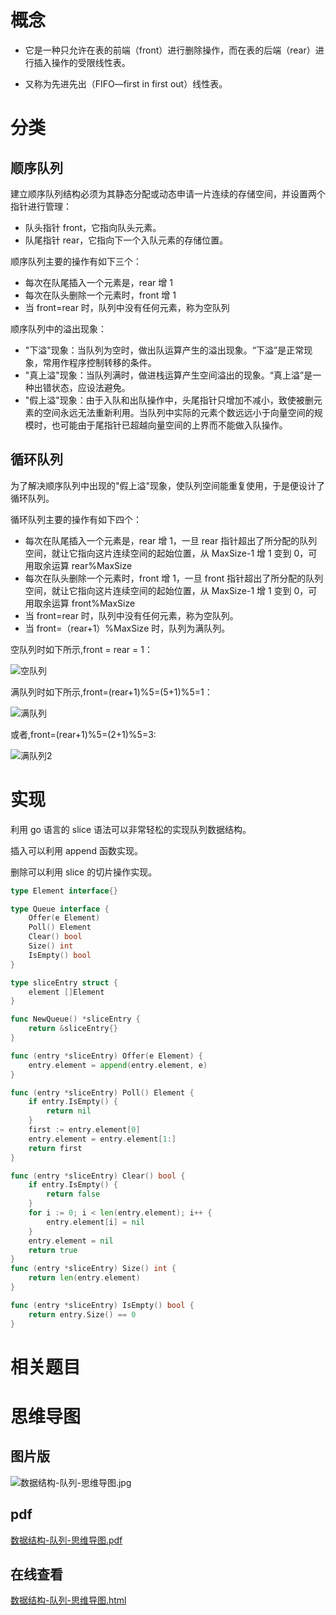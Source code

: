 # 概念

- 它是一种只允许在表的前端（front）进行删除操作，而在表的后端（rear）进行插入操作的受限线性表。

- 又称为先进先出（FIFO—first in first out）线性表。

# 分类

## 顺序队列

建立顺序队列结构必须为其静态分配或动态申请一片连续的存储空间，并设置两个指针进行管理：

- 队头指针 front，它指向队头元素。
- 队尾指针 rear，它指向下一个入队元素的存储位置。

顺序队列主要的操作有如下三个：

- 每次在队尾插入一个元素是，rear 增 1
- 每次在队头删除一个元素时，front 增 1
- 当 front=rear 时，队列中没有任何元素，称为空队列

顺序队列中的溢出现象：

- "下溢"现象：当队列为空时，做出队运算产生的溢出现象。“下溢”是正常现象，常用作程序控制转移的条件。
- "真上溢"现象：当队列满时，做进栈运算产生空间溢出的现象。“真上溢”是一种出错状态，应设法避免。
- "假上溢"现象：由于入队和出队操作中，头尾指针只增加不减小，致使被删元素的空间永远无法重新利用。当队列中实际的元素个数远远小于向量空间的规模时，也可能由于尾指针已超越向量空间的上界而不能做入队操作。

## 循环队列

为了解决顺序队列中出现的"假上溢"现象，使队列空间能重复使用，于是便设计了循环队列。

循环队列主要的操作有如下四个：

- 每次在队尾插入一个元素是，rear 增 1，一旦 rear 指针超出了所分配的队列空间，就让它指向这片连续空间的起始位置，从 MaxSize-1 增 1 变到 0，可用取余运算 rear%MaxSize
- 每次在队头删除一个元素时，front 增 1，一旦 front 指针超出了所分配的队列空间，就让它指向这片连续空间的起始位置，从 MaxSize-1 增 1 变到 0，可用取余运算 front%MaxSize
- 当 front=rear 时，队列中没有任何元素，称为空队列。
- 当 front=（rear+1）%MaxSize 时，队列为满队列。

空队列时如下所示,front = rear = 1：

![空队列](https://golangstudy-1301931916.cos.ap-shanghai.myqcloud.com/img/数据结构-队列-临时队列1.png)

满队列时如下所示,front=(rear+1)%5=(5+1)%5=1：

![满队列](https://golangstudy-1301931916.cos.ap-shanghai.myqcloud.com/img/数据结构-队列-临时队列2.png)

或者,front=(rear+1)%5=(2+1)%5=3:

![满队列2](https://golangstudy-1301931916.cos.ap-shanghai.myqcloud.com/img/数据结构-队列-临时队列3.png)

# 实现

利用 go 语言的 slice 语法可以非常轻松的实现队列数据结构。

插入可以利用 append 函数实现。

删除可以利用 slice 的切片操作实现。

```go
type Element interface{}

type Queue interface {
    Offer(e Element)
    Poll() Element
    Clear() bool
    Size() int
    IsEmpty() bool
}

type sliceEntry struct {
    element []Element
}

func NewQueue() *sliceEntry {
    return &sliceEntry{}
}

func (entry *sliceEntry) Offer(e Element) {
    entry.element = append(entry.element, e)
}

func (entry *sliceEntry) Poll() Element {
    if entry.IsEmpty() {
        return nil
    }
    first := entry.element[0]
    entry.element = entry.element[1:]
    return first
}

func (entry *sliceEntry) Clear() bool {
    if entry.IsEmpty() {
        return false
    }
    for i := 0; i < len(entry.element); i++ {
        entry.element[i] = nil
    }
    entry.element = nil
    return true
}
func (entry *sliceEntry) Size() int {
    return len(entry.element)
}

func (entry *sliceEntry) IsEmpty() bool {
    return entry.Size() == 0
}

```

# 相关题目

# 思维导图

## 图片版

![数据结构-队列-思维导图.jpg](https://golangstudy-1301931916.cos.ap-shanghai.myqcloud.com/img/数据结构-队列-思维导图.jpg)

## pdf

[数据结构-队列-思维导图.pdf](https://golangstudy-1301931916.cos.ap-shanghai.myqcloud.com/img/数据结构-队列-思维导图.pdf)

## 在线查看

[数据结构-队列-思维导图.html](https://golangstudy-1301931916.cos.ap-shanghai.myqcloud.com/img/数据结构-队列-思维导图.html)

